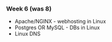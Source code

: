 ### Week 6 (was 8)
* Apache/NGINX - webhosting in Linux
* Postgres OR MySQL - DBs in Linux
* Linux DNS